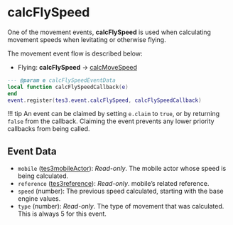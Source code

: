 <!---
	This file is autogenerated. Do not edit this file manually. Your changes will be ignored.
	More information: https://github.com/MWSE/MWSE/tree/master/docs
-->

# calcFlySpeed

One of the movement events, **calcFlySpeed** is used when calculating movement speeds when levitating or otherwise flying.

The movement event flow is described below:

- Flying: **calcFlySpeed** -> [calcMoveSpeed](https://mwse.github.io/MWSE/events/calcMoveSpeed)

```lua
--- @param e calcFlySpeedEventData
local function calcFlySpeedCallback(e)
end
event.register(tes3.event.calcFlySpeed, calcFlySpeedCallback)
```

!!! tip
	An event can be claimed by setting `e.claim` to `true`, or by returning `false` from the callback. Claiming the event prevents any lower priority callbacks from being called.

## Event Data

* `mobile` ([tes3mobileActor](../../types/tes3mobileActor)): *Read-only*. The mobile actor whose speed is being calculated.
* `reference` ([tes3reference](../../types/tes3reference)): *Read-only*. mobile’s related reference.
* `speed` (number): The previous speed calculated, starting with the base engine values.
* `type` (number): *Read-only*. The type of movement that was calculated. This is always 5 for this event.

